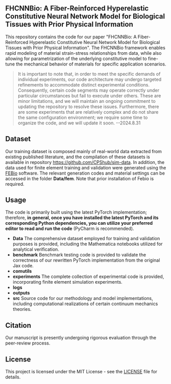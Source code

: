 ## FHCNNBio: A Fiber-Reinforced Hyperelastic Constitutive Neural Network Model for Biological Tissues with Prior Physical Information
This repository contains the code for our paper "FHCNNBio: A Fiber-Reinforced Hyperelastic Constitutive Neural Network Model for Biological Tissues with Prior Physical Information".
The FHCNNBio framework enables rapid modeling of material strain-stress relationships from data, while also allowing for parametrization of the underlying constitutive model to fine-tune the mechanical behavior of materials for specific application scenarios.
> It is important to note that, in order to meet the specific demands of individual experiments, our code architecture may undergo targeted refinements to accommodate distinct experimental conditions. Consequently, certain code segments may operate correctly under particular circumstances but fail to execute under others. These are minor limitations, and we will maintain an ongoing commitment to updating the repository to resolve these issues.
Furthermore, there are some experiments that are relatively complex and do not share the same configuration environment; we require some time to organize the code, and we will update it soon. --2024.8.31

## Dataset
Our training dataset is composed mainly of real-world data extracted from existing published literature, and the compilation of these datasets is available in repository https://github.com/CPShub/sim-data. In addition, the data used for finite element training and validation were generated using the [FEBio](https://febio.org) software. The relevant generation codes and material settings can be accessed in the folder **Data/fem**. Note that prior installation of Febio is required.

## Usage
The code is primarily built using the latest PyTorch implementation; therefore, **in general, once you have installed the latest PyTorch and its corresponding Python dependencies, you can utilize your preferred editor to read and run the code** (PyCharm is recommended).
- **Data**
  The comprehensive dataset employed for training and validation purposes is provided, including the Mathematica notebooks utilized for analytical verification.
- **benchmark**
  Benchmark testing code is provided to validate the correctness of our rewritten PyTorch implementation from the original Jax code.
- **comutils**
- **experiments**
  The complete collection of experimental code is provided, incorporating finite element simulation experiments.
- **logs**
- **outputs**
- **src**
  Source code for our methodology and model implementations, including computational realizations of certain continuum mechanics theories.
## Citation
Our manuscript is presently undergoing rigorous evaluation through the peer-review process.
## License
This project is licensed under the MIT License - see the [LICENSE](LICENSE) file for details.
